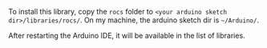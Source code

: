 To install this library, copy the `rocs` folder to `<your arduino sketch dir>/libraries/rocs/`. On my machine, the arduino sketch dir is `~/Arduino/`.

After restarting the Arduino IDE, it will be available in the list of libraries.
